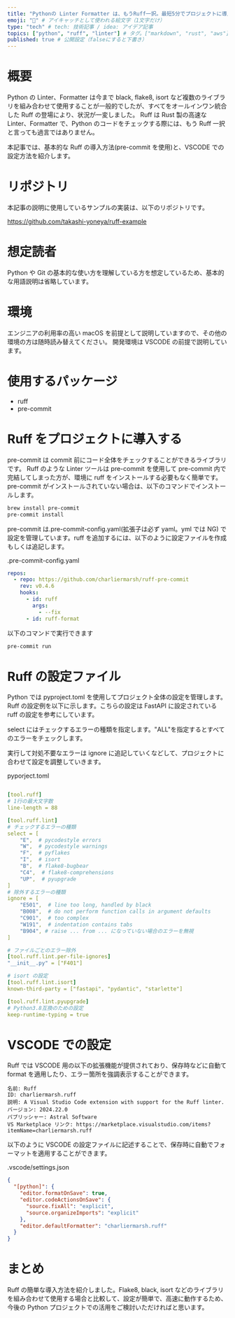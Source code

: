 ```yaml
---
title: "Pythonの Linter Formatter は、もうRuff一択。最短5分でプロジェクトに導入" # 記事のタイトル
emoji: "🐍" # アイキャッチとして使われる絵文字（1文字だけ）
type: "tech" # tech: 技術記事 / idea: アイデア記事
topics: ["python", "ruff", "linter"] # タグ。["markdown", "rust", "aws"]のように指定する
published: true # 公開設定（falseにすると下書き）
---
```


# 概要

Python の Linter、Formatter は今まで black, flake8, isort など複数のライブラリを組み合わせて使用することが一般的でしたが、すべてをオールインワン統合した Ruff の登場により、状況が一変しました。
Ruff は Rust 製の高速な Linter、Formatter で、Python のコードをチェックする際には、もう Ruff 一択と言っても過言ではありません。

本記事では、基本的な Ruff の導入方法(pre-commit を使用)と、VSCODE での設定方法を紹介します。

# リポジトリ

本記事の説明に使用しているサンプルの実装は、以下のリポジトリです。

https://github.com/takashi-yoneya/ruff-example

# 想定読者

Python や Git の基本的な使い方を理解している方を想定しているため、基本的な用語説明は省略しています。

# 環境

エンジニアの利用率の高い macOS を前提として説明していますので、その他の環境の方は随時読み替えてください。
開発環境は VSCODE の前提で説明しています。

# 使用するパッケージ

- ruff
- pre-commit

# Ruff をプロジェクトに導入する

pre-commit は commit 前にコード全体をチェックすることができるライブラリです。
Ruff のような Linter ツールは pre-commit を使用して pre-commit 内で完結してしまった方が、環境に ruff をインストールする必要もなく簡単です。pre-commit がインストールされていない場合は、以下のコマンドでインストールします。

```bash
brew install pre-commit
pre-commit install
```

pre-commit は.pre-commit-config.yaml(拡張子は必ず yaml。yml では NG) で設定を管理しています。ruff を追加するには、以下のように設定ファイルを作成もしくは追記します。

.pre-commit-config.yaml

```yml
repos:
  - repo: https://github.com/charliermarsh/ruff-pre-commit
    rev: v0.4.6
    hooks:
      - id: ruff
        args:
          - --fix
      - id: ruff-format
```

以下のコマンドで実行できます

```bash
pre-commit run
```

# Ruff の設定ファイル

Python では pyproject.toml を使用してプロジェクト全体の設定を管理します。Ruff の設定例を以下に示します。こちらの設定は FastAPI に設定されている ruff の設定を参考にしています。

select にはチェックするエラーの種類を指定します。"ALL"を指定するとすべてのエラーをチェックします。

実行して対処不要なエラーは ignore に追記していくなどして、プロジェクトに合わせて設定を調整していきます。

pyporject.toml

```yml

[tool.ruff]
# 1行の最大文字数
line-length = 88

[tool.ruff.lint]
# チェックするエラーの種類
select = [
    "E",  # pycodestyle errors
    "W",  # pycodestyle warnings
    "F",  # pyflakes
    "I",  # isort
    "B",  # flake8-bugbear
    "C4",  # flake8-comprehensions
    "UP",  # pyupgrade
]
# 除外するエラーの種類
ignore = [
    "E501",  # line too long, handled by black
    "B008",  # do not perform function calls in argument defaults
    "C901",  # too complex
    "W191",  # indentation contains tabs
    "B904", # raise ... from ... になっていない場合のエラーを無視
]

# ファイルごとのエラー除外
[tool.ruff.lint.per-file-ignores]
"__init__.py" = ["F401"]

# isort の設定
[tool.ruff.lint.isort]
known-third-party = ["fastapi", "pydantic", "starlette"]

[tool.ruff.lint.pyupgrade]
# Python3.8互換のための設定
keep-runtime-typing = true
```

# VSCODE での設定

Ruff では VSCODE 用の以下の拡張機能が提供されており、保存時などに自動て format を適用したり、エラー箇所を強調表示することができます。

```text
名前: Ruff
ID: charliermarsh.ruff
説明: A Visual Studio Code extension with support for the Ruff linter.
バージョン: 2024.22.0
パブリッシャー: Astral Software
VS Marketplace リンク: https://marketplace.visualstudio.com/items?itemName=charliermarsh.ruff
```

以下のように VSCODE の設定ファイルに記述することで、保存時に自動でフォーマットを適用することができます。

.vscode/settings.json

```json
{
  "[python]": {
    "editor.formatOnSave": true,
    "editor.codeActionsOnSave": {
      "source.fixAll": "explicit",
      "source.organizeImports": "explicit"
    },
    "editor.defaultFormatter": "charliermarsh.ruff"
  }
}
```

# まとめ

Ruff の簡単な導入方法を紹介しました。Flake8, black, isort などのライブラリを組み合わせて使用する場合と比較して、設定が簡単で、高速に動作するため、今後の Python プロジェクトでの活用をご検討いただければと思います。
